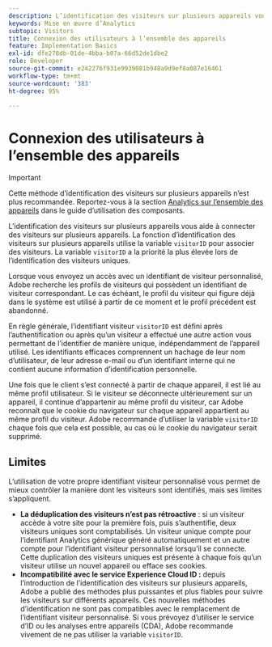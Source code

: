 ```yaml
---
description: L’identification des visiteurs sur plusieurs appareils vous aide à connecter des visiteurs sur plusieurs appareils.
keywords: Mise en œuvre d’Analytics
subtopic: Visitors
title: Connexion des utilisateurs à l’ensemble des appareils
feature: Implementation Basics
exl-id: dfe278db-01de-4bba-b07a-66d52de1dbe2
role: Developer
source-git-commit: e242276f931e9939081b948a9d9ef8a087e16461
workflow-type: tm+mt
source-wordcount: '383'
ht-degree: 95%

---
```


# Connexion des utilisateurs à l’ensemble des appareils

>[!IMPORTANT]
>
>Cette méthode d’identification des visiteurs sur plusieurs appareils n’est plus recommandée. Reportez-vous à la section [Analytics sur l’ensemble des appareils](/help/components/cda/overview.md) dans le guide d’utilisation des composants.

L’identification des visiteurs sur plusieurs appareils vous aide à connecter des visiteurs sur plusieurs appareils. La fonction d’identification des visiteurs sur plusieurs appareils utilise la variable `visitorID` pour associer des visiteurs. La variable `visitorID` a la priorité la plus élevée lors de l’identification des visiteurs uniques.

Lorsque vous envoyez un accès avec un identifiant de visiteur personnalisé, Adobe recherche les profils de visiteurs qui possèdent un identifiant de visiteur correspondant. Le cas échéant, le profil du visiteur qui figure déjà dans le système est utilisé à partir de ce moment et le profil précédent est abandonné.

En règle générale, l’identifiant visiteur `visitorID` est défini après l’authentification ou après qu’un visiteur a effectué une autre action vous permettant de l’identifier de manière unique, indépendamment de l’appareil utilisé. Les identifiants efficaces comprennent un hachage de leur nom d’utilisateur, de leur adresse e-mail ou d’un identifiant interne qui ne contient aucune information d’identification personnelle.

Une fois que le client s’est connecté à partir de chaque appareil, il est lié au même profil utilisateur. Si le visiteur se déconnecte ultérieurement sur un appareil, il continue d’appartenir au même profil du visiteur, car Adobe reconnaît que le cookie du navigateur sur chaque appareil appartient au même profil du visiteur. Adobe recommande d’utiliser la variable `visitorID` chaque fois que cela est possible, au cas où le cookie du navigateur serait supprimé.

## Limites

L’utilisation de votre propre identifiant visiteur personnalisé vous permet de mieux contrôler la manière dont les visiteurs sont identifiés, mais ses limites s’appliquent.

* **La déduplication des visiteurs n’est pas rétroactive** : si un visiteur accède à votre site pour la première fois, puis s’authentifie, deux visiteurs uniques sont comptabilisés. Un visiteur unique compte pour l’identifiant Analytics générique généré automatiquement et un autre compte pour l’identifiant visiteur personnalisé lorsqu’il se connecte. Cette duplication des visiteurs uniques est présente à chaque fois qu’un visiteur utilise un nouvel appareil ou efface ses cookies.
* **Incompatibilité avec le service Experience Cloud ID :** depuis l’introduction de l’identification des visiteurs sur plusieurs appareils, Adobe a publié des méthodes plus puissantes et plus fiables pour suivre les visiteurs sur différents appareils. Ces nouvelles méthodes d’identification ne sont pas compatibles avec le remplacement de l’identifiant visiteur personnalisé. Si vous prévoyez d’utiliser le service d’ID ou les analyses entre appareils (CDA), Adobe recommande vivement de ne pas utiliser la variable `visitorID`.
